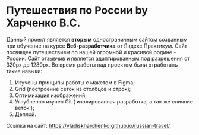 # Путешествия по России by Харченко В.С.

Данный проект является **вторым** одностраничным сайтом созданным при обучение на курсе **Веб-разработчика** от Яндекс Практикум.
Сайт посвящен путешествиям по нашей огромной и красивой родине - России.
Сайт отзывчив и является адаптированным под разрешения от 320px до 1280px.
Во время работы над проектом были отработаны такие навыки:
1. Изучены принципы работы с макетом в Figma;
2. Grid (построение сеток из столбцов и строк);
3. Оптимизация изображений;
4. Углубленно изучен Git ( изолированная разработка, а так же слияние веток );
5. Деплой.

Ссылка на сайт: https://vladiskharchenko.github.io/russian-travel/
